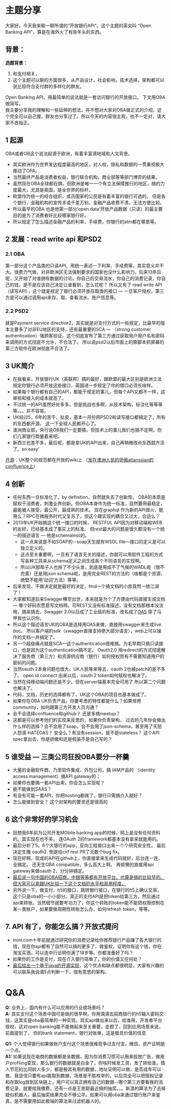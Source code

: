 # 主题分享
大家好，今天我来聊一聊所谓的”开放银行API“。这个主题的英文叫 “Open Banking API”，算是在海外火了有些年头的东西。 
## 背景： 
**选题背景：**  
1. 和支付相关， 
2. 这个主题可以聊的方面很多，从产品设计，社会影响，技术选择，架构都可以说比较符合支付群的多样化的群友。  

Open Banking API，用最简单的说法就是一套访问银行的开放接口。 下文用OBA做简写。  
我主要分享我的理解和一些延伸的想法，并不想对大家对OBA做正式的介绍，这个完全可以自己搜，群友也分享过了。所以今天的内容很主观，也不一定对，请大家不吝指正。

## 1 起源
OBA或者OB这个说法起源于欧洲，有着丰富滴地域和人文背景。
- 其实欧洲作为世界发达程度最高的地区，对人权，隐私和数据的一贯重视极大推动了OPA。  
- 当然最终产品是消费者权益，银行联合机构，商业部等等部门博弈的结果。 
- 虽然现在OBA全球都在搞，但欧洲是唯一一个有立法保障推行的地区，搞的力度最大，尤其是英国，是全世界的标杆。  
- 欧盟作为统一的经合组织，成员国家的公民是有着丰富的银行可选的。 但是各个银行，金融机构的宣传术语千差万别，金融产品收费不清，无法方便比较。 
- 所以最早的OBA 也是他第一部分’open data’开放产品数据（只读）的最主要目的是为了消费者好比较哪家银行好。
- 所以规定了怎么描述金融产品的利率，手续费，你银行的atm都在哪里等。

## 2 发展：read write api 和PSD2    
### 2.1 OBA
第一部分这个产品类的只读API，用统一表述一下利率、手续费等，其实意义并不大。很费力气做，对非欧洲区无法强制要求的国家也没什么影响力。后来13年后呢，又开始了对谁拥有数据的讨论。你自己的交易流水，你自己的消费记录，你自己的钱，是不是应该自己决定让谁看到，怎么花呢？ 所以又有了 read write API （读写API），这个就是规定了银行必须开放存取类的接口 — 一旦客户授权，第三方是可以通过调用api来存、取、查看流水、账户信息等。

### 2.2 PSD2 
就是Payment service directive2，其实就是对支付方式的一些规定，比最早的版本主要多了对非EU地区的支持，还有最重要的SCA — （strong customer authentication）强顾客验证，这个彻底宣布了第三方通过获取用户用户名和密码来调用的方式彻底不允许，不合法了。 所以说psd2以后市面上的靠脚本抓屏幕的第三方软件在欧洲彻底不合法了。

## 3 UK简介
- 在我看来，开放银行UK（英联邦）搞的最好，跟欧盟的最大区别是欧洲立法规定你银行必须开放这些接口，英国进一步规定了你的借口必须长啥样。
- 如果每个银行都有自己的API，都能干规定的事儿，但每个API又都不一样，这审核和接入的成本就高了。
- 不过统一的API虽然好处多多，但是挑战也多啊，从技术架构，标注化等等等等。。。并不容易。
- UK经过5，6年的苦干，扯皮，基本一月份把PSD2和读写接口都搞定了，所有的东西都开源。 这一下全球人民都开心了。 
- 澳洲商业部，央行说OB我们一定要搞，但技术上的事儿我们也搞不定啊，你们几家银行商量着来吧。
- 新西兰也差不多，最后呢，都是拿UK的API出来，自己再稍微改点东西就齐活了。so easy‘

[开源](https://github.com/OpenBanking)：UK整个的规范都在开放的wiki上 （[发在澳洲人民的骄傲atlanssian的confluence上](https://openbanking.atlassian.net/secure/Dashboard.jspa)）

## 4 创新
- 任何东西一旦标准化了，by definition，自然就失去了创新性。 OBA的本质是赋权于消费者，刺激业界创新。但OBA本身作为统一标准，自然要用最稳定，最能被人接受，最公开，最成熟的技术。 现在graphql 作为新的API很火，能用么？RPC在微服务时代又复苏了，但这个跟实现的耦合又过大，合适么？
- 2013年UK开始搞这个统一接口的时候， RESTFUL API因为对移动端和WEB的友好，已经基本成了事实上的标准。 但rest最大的问题是很久都没有一个统一的描述语言 — 他是schemaless的。
   - 这一点来说是不如SOAP的--soap天生就有WSDL file—接口的定义是可以独立定义的。
   - 这点至关重要啊，一旦有了语言无关的描述，你就可以用软件工程的方式写各种工具来从schema定义之间生成各个不同语言的实现啊。 
   - 所以UK那帮子人也掉了不少头发，到底是用成不了气候的WADL呢（很不完善）还是用json schema呢，是用完全REST的方法的（啥都是个资源，绝壁不能用’动词‘方法）等等。
- 后来发现，不做决定就是最好的决定，tmd一个搞文档的小库竟然一统江湖了！
- 大家都知道后来Swagger横空出世，本来就是为个了方便由代码直接生成文档— 哪个好码农愿意写文档啊。可REST又没有标准描述，没有文档那根本没法用，搞来搞去，Swagger 2.0以后成了工业级的标准，改名成了[OAS](https://github.com/OAI/OpenAPI-Specification/blob/master/versions/3.0.0.md ) 穿了马甲我也认识你。
- 所以这个描述语言UK的OBA是选择用OAS来做，直接用swagger来生成live doc。 所以客户端的sdk（swagger直接支持绝大部分语言），web上可以操作的文档一并搞定了。 
- 另一个超级痛点就是SCA—这个authentication很难搞。为毛早期只搞只读接口，也是因为这个authentication搞不定。 Oauth2.0 用redirect的方式彻底解决了服务商（第三方）和资源供应商（银行）如何授权而有不需要知道用户的密码的问题。 
- 当然oauth 2本身问题也很大，UK人民等来等去，oauth 2也被patch的差不多了。 open id connect 出来以后，oauth 2 token如何赋权也解决了。 
- 当然在纯移动端问题还是不少，但在server端基本完全可用了 所以第二个问题也解决了。
- 代码，文档，历史的选择都有了，UK这个OBA的项目也基本做成了。
- 如果你在OBA UK负责产品，你要考虑的特性都是什么？如果培育community，如何跟第三方开发人员沟通？
- 会不会选择confluence和github？ 还是多搞meetup？
- 这都是可以参考他们的实现来反思的，如果你负责架构， 过去的几年你会做出什么样的选择？会不会用了soap，会不会用了json-schema，甚至用了天怒人怨滴 HATEOAS？ 安全么？有没有session，是不是stateless？ 这个API spec拿出去，你是骄傲和还是假装不是自己写的？

## 5 谁受益 — 三类公司狂投OBA要分一杯羹
- 大量的金融软件商，乃至软件集成，外包公司，搞 IAM产品的 （identity access management）搞API gateway的；
- 如果你也要搞一套API出来，你会怎么实现呢？ 
- 能不能做到SAAS？
- 有没有可能一套API，你把hosting都做了，银行只需搞介入就好？ 
- 怎么能做到安全？ 这个对架构的要求还是很高的

## 6 这个非常好的学习机会
- 回想我6年前为公司开发MObile banking app的时候，网上是没有任何资料的。其实现在也不多。 连OAuth 2的framework都基本没有拿来就能用的。
- 最后分析了5，6个大银行的app，反向工程接口出来一个个研究安全性。 最后决定生撸 oauth2.  倒是给cxf rest PR了无数个bug fix。
- 现在好啊，现成的API在github上，你直接拿来生成代码就好，后台连一连，全搞定。 还天生OBA compatible，多么高大上啊。 再偷懒的直接用api gateway来做oauth 2，分分钟搞定。
- [最后说一句中国的OBA招商，中银等等都有开放平台。也算是搞的比较早的。 但大家可以拿跟UK比较一下这个文档的水平和易用程度。
](http://open.boc.cn/doc/docList/15)
- 另外说一下，做支付，h5的接口，跳转银行接口，在银行的h5上确认交易，这个只是oba的一小小部分。真正的支付API是把token给第三方，然后通过api来转账。当然细节就要考功力了，你这个转账的token能不能把权限控制在某一类账户，如果要做周期性转账怎么办，如何refresh token，等等。

## 7. API 有了，你能怎么搞？开放式提问

- mint.com十年前就通过研究你的消费记录给你推荐银行产品赚了各大银行的钱，现在你api都有了自然可以搞的更多了，做鉴权，证明你有这个钱，你在淘宝买酒，可以连中行证明你满了18岁等。你都准备好了吗？
- 如果你的工作是支付，现在介入银行简单了，你的价值又在何处？
- [最后给出一个基于java的开源实现](https://www.openbankproject.com/)，这个优点和缺点都很明显，大家有兴趣的可以联系我说滴5点判断一下，很有意思的架构。
 
# Q&A

**Q:** 业务上，国内有什么可以应用的行业或场景吗？   
**A:** 其实支付这个场景中国可是做的很早啊，你用滴滴去招商银行的h5输入密码交钱，这其实是oba最简单的一种实现。其实api做出来以后，给谁用，开发者平台授权，这对open banking能不能做起来至关重要，走题了，回到应用场景来说，前面提到了， 你的bank statement，银行对账单，这是极具价值的信息

**Q1:** 个人觉得银行如果做账户支付这个场景很难竞争过支付宝，微信，资产证明是一个点。  
**A1:** 如果说现在电商的数据都是金数据，因为你消费习惯可以用来投放广告，做用户profiling变现，那么银行的数据就是白金了，你啥时候发工资，发了转给谁，情人节花的比同龄人多少，都是极其有用的数据，地址证明可以做，是否成年可以做，我坚信只要有api能取到数据，场景是不胜枚举的，以后完全可以把授权记录和存取log放到区块链上，用户可以真正拥有自己的数据--哪个第三方要看我的消费记录，就要给我缴费，还有一点是王思聪最近搞的抽奖。。。新浪的算法为了去掉疑似机器人，最后抽奖结果完全不够公平。如果可以用oba来通过银行账户来鉴真，是不需要用如此极端的算法来过滤机器人的。
